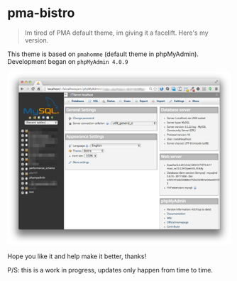 pma-bistro
==========

> Im tired of PMA default theme, im giving it a facelift. Here's my version. 

This theme is based on `pmahomme` (default theme in phpMyAdmin).
Development began on `phpMyAdmin 4.0.9`

![Bistro](http://github.com/faizalheesyam/pma-bistro/blob/master/screenshot.png?raw=true)

Hope you like it and help make it better, thanks!

P/S: this is a work in progress, updates only happen from time to time.
